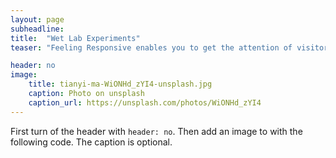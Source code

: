 ```yaml
---
layout: page
subheadline:
title:  "Wet Lab Experiments"
teaser: "Feeling Responsive enables you to get the attention of visitors. If you don't want to use a big header, use an image for the article instead."

header: no
image:
    title: tianyi-ma-WiONHd_zYI4-unsplash.jpg
    caption: Photo on unsplash
    caption_url: https://unsplash.com/photos/WiONHd_zYI4
---
```

First turn of the header with `header: no`. Then add an image to with the following code. The caption is optional.

